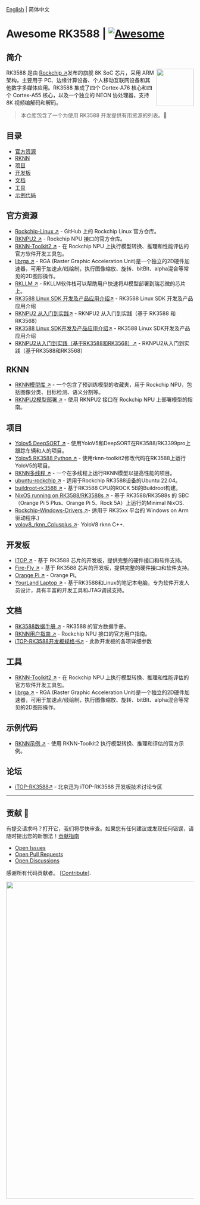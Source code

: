 [English](README.md) | 简体中文

# Awesome RK3588 | [![Awesome](https://awesome.re/badge.svg)](https://awesome.re)

## 简介
[<img src="https://www.rock-chips.com/templets/new_2014_9/images//logo.png" align="right" width="100">](https://www.rock-chips.com/)

RK3588 是由 [Rockchip ↗](https://www.rock-chips.com/a/en/)发布的旗舰 8K SoC 芯片，采用 ARM 架构，主要用于 PC、边缘计算设备、个人移动互联网设备和其他数字多媒体应用。RK3588 集成了四个 Cortex-A76 核心和四个 Cortex-A55 核心，以及一个独立的 NEON 协处理器，支持 8K 视频编解码和解码。

> 本仓库包含了一个为使用 RK3588 开发提供有用资源的列表。:rocket:

## 目录

- [官方资源](#官方资源)
- [RKNN](#rknn)
- [项目](#项目)
- [开发板](#开发板)
- [文档](#文档)
- [工具](#工具)
- [示例代码](#示例代码)

## 官方资源

- [Rockchip-Linux ↗](https://github.com/rockchip-linux) - GitHub 上的 Rockchip Linux 官方仓库。
- [RKNPU2 ↗](https://github.com/rockchip-linux/rknpu2) - Rockchip NPU 接口的官方仓库。
- [RKNN-Toolkit2 ↗](https://github.com/rockchip-linux/rknn-toolkit2) - 在 Rockchip NPU 上执行模型转换、推理和性能评估的官方软件开发工具包。
- [librga ↗](https://github.com/airockchip/librga) - RGA (Raster Graphic Acceleration Unit)是一个独立的2D硬件加速器，可用于加速点/线绘制，执行图像缩放、旋转、bitBlt、alpha混合等常见的2D图形操作。
- [RKLLM ↗](https://github.com/airockchip/rknn-llm ) - RKLLM软件栈可以帮助用户快速将AI模型部署到瑞芯微的芯片上。
- [RK3588 Linux SDK 开发及产品应用介绍↗](https://www.bilibili.com/video/BV1kV4y1W7X5) - RK3588 Linux SDK 开发及产品应用介绍
- [RKNPU2 从入门到实践↗](https://www.bilibili.com/video/BV1Kj411D78q) - RKNPU2 从入门到实践（基于 RK3588 和 RK3568）
- [RK3588 Linux SDK开发及产品应用介绍↗](https://www.bilibili.com/video/BV1kV4y1W7X5) - RK3588 Linux SDK开发及产品应用介绍
- [RKNPU2从入门到实践（基于RK3588和RK3568）↗](https://www.bilibili.com/video/BV1Kj411D78q) - RKNPU2从入门到实践（基于RK3588和RK3568）

## RKNN

- [RKNN模型库 ↗](https://github.com/airockchip/rknn_model_zoo/tree/main) - 一个包含了预训练模型的收藏夹，用于 Rockchip NPU，包括图像分类、目标检测、语义分割等。
- [RKNPU2模型部署 ↗](https://github.com/PaddlePaddle/FastDeploy/blob/develop/docs/en/faq/rknpu2/rknpu2.md) - 使用 RKNPU2 接口在 Rockchip NPU 上部署模型的指南。

## 项目

- [Yolov5 DeepSORT ↗](https://github.com/Zhou-sx/yolov5_Deepsort_rknn) - 使用YoloV5和DeepSORT在RK3588/RK3399pro上跟踪车辆和人的项目。
- [Yolov5 RK3588 Python ↗](https://github.com/cluangar/YOLOv5-RK3588-Python) - 使用rknn-toolkit2修改代码在RK3588上运行YoloV5的项目。
- [RKNN多线程 ↗](https://github.com/leafqycc/rknn-multi-threaded) - 一个在多线程上运行RKNN模型以提高性能的项目。
- [ubuntu-rockchip ↗](https://github.com/Joshua-Riek/ubuntu-rockchip/tree/main) - 适用于Rockchip RK3588设备的Ubuntu 22.04。
- [buildroot-rk3588 ↗](https://github.com/Military-Vehicle-Detection/buildroot-rk3588) - 基于RK3588 CPU的ROCK 5B的Buildroot构建。
- [NixOS running on RK3588/RK3588s ↗](https://github.com/ryan4yin/nixos-rk3588) - 基于 RK3588/RK3588s 的 SBC（Orange Pi 5 Plus、Orange Pi 5、Rock 5A）上运行的Minimal  NixOS.
- [Rockchip-Windows-Drivers ↗](https://github.com/worproject/Rockchip-Windows-Drivers)- 适用于 RK35xx 平台的 Windows on Arm 驱动程序.)
- [yolov8_rknn_Cplusplus ↗](https://github.com/cqu20160901/yolov8_rknn_Cplusplus)- YoloV8 rknn C++.

## 开发板

- [ITOP ↗](http://www.topeetboard.com/sydymfl/Product/iTOP-3588.html) - 基于 RK3588 芯片的开发板，提供完整的硬件接口和软件支持。
- [Fire-Fly ↗](https://www.t-firefly.com/doc/download/164.html) - 基于 RK3588 芯片的开发板，提供完整的硬件接口和软件支持。
- [Orange Pi ↗](http://www.orangepi.cn/) - Orange Pi。
- [YourLand Laptop ↗](https://nanocode.cn/#/yl/) - 基于RK3588和Linux的笔记本电脑，专为软件开发人员设计，具有丰富的开发工具和JTAG调试支持。

## 文档

- [RK3588数据手册 ↗](https://www.rock-chips.com/uploads/pdf/2022.8.26/191/RK3588%20Brief%20Datasheet.pdf) - RK3588 的官方数据手册。
- [RKNN用户指南 ↗](https://github.com/rockchip-linux/rknn-toolkit2/tree/master/doc) - Rockchip NPU 接口的官方用户指南。
- [iTOP-RK3588开发板规格书↗](http://topeetboard.com/sydymfl/dwon/iTOP3588%E5%BC%80%E5%8F%91%E6%9D%BF%E8%A7%84%E6%A0%BC%E4%B9%A6.pdf) - 此款开发板的各项详细参数

## 工具

- [RKNN-Toolkit2 ↗](https://github.com/rockchip-linux/rknn-toolkit2) - 在 Rockchip NPU 上执行模型转换、推理和性能评估的官方软件开发工具包。
- [librga ↗](https://github.com/airockchip/librga) - RGA (Raster Graphic Acceleration Unit)是一个独立的2D硬件加速器，可用于加速点/线绘制，执行图像缩放、旋转、bitBlt、alpha混合等常见的2D图形操作。

## 示例代码

- [RKNN示例 ↗](https://github.com/rockchip-linux/rknn-toolkit2/tree/master/examples) - 使用 RKNN-Toolkit2 执行模型转换、推理和评估的官方示例。

## 论坛

- [iTOP-RK3588↗](http://bbs.topeetboard.com/forum.php?mod=forumdisplay&fid=55) - 北京迅为 iTOP-RK3588 开发板技术讨论专区

---

## 贡献 🤝

有提交请求吗？打开它，我们将尽快审查。如果您有任何建议或发现任何错误，请随时提出您的新想法！[贡献指南](contributing.md)

- [Open Issues](https://github.com/choushunn/awesome-RK3588/issues)
- [Open Pull Requests](https://github.com/choushunn/awesome-RK3588/pulls)
- [Open Discussions](https://github.com/choushunn/awesome-RK3588/discussions)

感谢所有代码贡献者。 [[Contribute](contributing.md)].

<a href="https://github.com/choushunn/awesome-RK3588/graphs/contributors"><img src="https://contrib.rocks/image?repo=choushunn/awesome-RK3588&max=200&columns=24" width=850px /></a>
